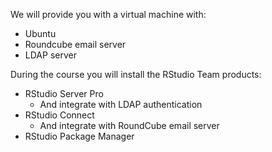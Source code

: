 We will provide you with a virtual machine with:

* Ubuntu
* Roundcube email server
* LDAP server

During the course you will install the RStudio Team products:

* RStudio Server Pro
    * And integrate with LDAP authentication
* RStudio Connect
    * And integrate with RoundCube email server
* RStudio Package Manager
